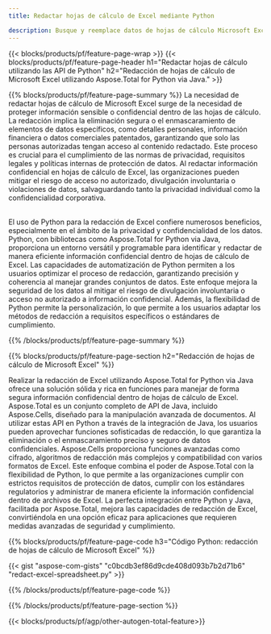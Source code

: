 ```yaml
---
title: Redactar hojas de cálculo de Excel mediante Python 

description: Busque y reemplace datos de hojas de cálculo Microsoft Excel XLSX XLS a través de su aplicación Python.
---
```


{{< blocks/products/pf/feature-page-wrap >}}
{{< blocks/products/pf/feature-page-header h1="Redactar hojas de cálculo utilizando las API de Python" h2="Redacción de hojas de cálculo de Microsoft Excel utilizando Aspose.Total for Python via Java." >}}

{{% blocks/products/pf/feature-page-summary %}}
La necesidad de redactar hojas de cálculo de Microsoft Excel surge de la necesidad de proteger información sensible o confidencial dentro de las hojas de cálculo. La redacción implica la eliminación segura o el enmascaramiento de elementos de datos específicos, como detalles personales, información financiera o datos comerciales patentados, garantizando que solo las personas autorizadas tengan acceso al contenido redactado. Este proceso es crucial para el cumplimiento de las normas de privacidad, requisitos legales y políticas internas de protección de datos. Al redactar información confidencial en hojas de cálculo de Excel, las organizaciones pueden mitigar el riesgo de acceso no autorizado, divulgación involuntaria o violaciones de datos, salvaguardando tanto la privacidad individual como la confidencialidad corporativa. <br /><br />

El uso de Python para la redacción de Excel confiere numerosos beneficios, especialmente en el ámbito de la privacidad y confidencialidad de los datos. Python, con bibliotecas como Aspose.Total for Python via Java, proporciona un entorno versátil y programable para identificar y redactar de manera eficiente información confidencial dentro de hojas de cálculo de Excel. Las capacidades de automatización de Python permiten a los usuarios optimizar el proceso de redacción, garantizando precisión y coherencia al manejar grandes conjuntos de datos. Este enfoque mejora la seguridad de los datos al mitigar el riesgo de divulgación involuntaria o acceso no autorizado a información confidencial. Además, la flexibilidad de Python permite la personalización, lo que permite a los usuarios adaptar los métodos de redacción a requisitos específicos o estándares de cumplimiento.

{{% /blocks/products/pf/feature-page-summary  %}}

{{% blocks/products/pf/feature-page-section  h2="Redacción de hojas de cálculo de Microsoft Excel" %}}

Realizar la redacción de Excel utilizando Aspose.Total for Python via Java ofrece una solución sólida y rica en funciones para manejar de forma segura información confidencial dentro de hojas de cálculo de Excel. Aspose.Total es un conjunto completo de API de Java, incluido Aspose.Cells, diseñado para la manipulación avanzada de documentos. Al utilizar estas API en Python a través de la integración de Java, los usuarios pueden aprovechar funciones sofisticadas de redacción, lo que garantiza la eliminación o el enmascaramiento preciso y seguro de datos confidenciales. Aspose.Cells proporciona funciones avanzadas como cifrado, algoritmos de redacción más complejos y compatibilidad con varios formatos de Excel. Este enfoque combina el poder de Aspose.Total con la flexibilidad de Python, lo que permite a las organizaciones cumplir con estrictos requisitos de protección de datos, cumplir con los estándares regulatorios y administrar de manera eficiente la información confidencial dentro de archivos de Excel. La perfecta integración entre Python y Java, facilitada por Aspose.Total, mejora las capacidades de redacción de Excel, convirtiéndola en una opción eficaz para aplicaciones que requieren medidas avanzadas de seguridad y cumplimiento.

{{% blocks/products/pf/feature-page-code h3="Código Python: redacción de hojas de cálculo de Microsoft Excel" %}}

{{< gist "aspose-com-gists" "c0bcdb3ef86d9cde408d093b7b2d71b6" "redact-excel-spreadsheet.py" >}}

{{% /blocks/products/pf/feature-page-code  %}}

{{% /blocks/products/pf/feature-page-section %}}

{{< blocks/products/pf/agp/other-autogen-total-feature>}}